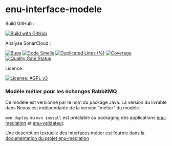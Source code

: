 # enu-interface-modele

Build GitHub :

[![Build with GitHub](https://github.com/Espace-numerique-de-l-usager/enu-interface-modele/actions/workflows/maven.yml/badge.svg)](https://github.com/Espace-numerique-de-l-usager/enu-interface-modele/actions/workflows/maven.yml)

Analyse SonarCloud :

[![Bugs](https://sonarcloud.io/api/project_badges/measure?project=Espace-numerique-de-l-usager_enu-interface-modele&metric=bugs)](https://sonarcloud.io/dashboard?id=Espace-numerique-de-l-usager_enu-interface-modele)
[![Code Smells](https://sonarcloud.io/api/project_badges/measure?project=Espace-numerique-de-l-usager_enu-interface-modele&metric=code_smells)](https://sonarcloud.io/dashboard?id=Espace-numerique-de-l-usager_enu-interface-modele)
[![Duplicated Lines (%)](https://sonarcloud.io/api/project_badges/measure?project=Espace-numerique-de-l-usager_enu-interface-modele&metric=duplicated_lines_density)](https://sonarcloud.io/dashboard?id=Espace-numerique-de-l-usager_enu-interface-modele)
[![Coverage](https://sonarcloud.io/api/project_badges/measure?project=Espace-numerique-de-l-usager_enu-interface-modele&metric=coverage)](https://sonarcloud.io/dashboard?id=Espace-numerique-de-l-usager_enu-interface-modele)
[![Quality Gate Status](https://sonarcloud.io/api/project_badges/measure?project=Espace-numerique-de-l-usager_enu-interface-modele&metric=alert_status)](https://sonarcloud.io/dashboard?id=Espace-numerique-de-l-usager_enu-interface-modele)

Licence :

[![License: AGPL v3](https://img.shields.io/badge/License-AGPL%20v3-blue.svg)](https://www.gnu.org/licenses/why-affero-gpl.html)


### Modèle métier pour les échanges RabbitMQ

Ce modèle est versionné par le nom du package Java. La version du livrable dans Nexus est indépendante de la version "métier" du modèle.

`mvn deploy` ou `mvn install` est préalable au packaging des applications [enu-mediation] et [enu-validateur].

Une description textuelle des interfaces métier est fournie dans la
[documentation du projet enu-mediation](https://github.com/Espace-numerique-de-l-usager/enu-mediation/blob/master/docs/messages.md)

[enu-validateur]: ../enu-interface-validateur
[enu-mediation]: ../enu-mediation
